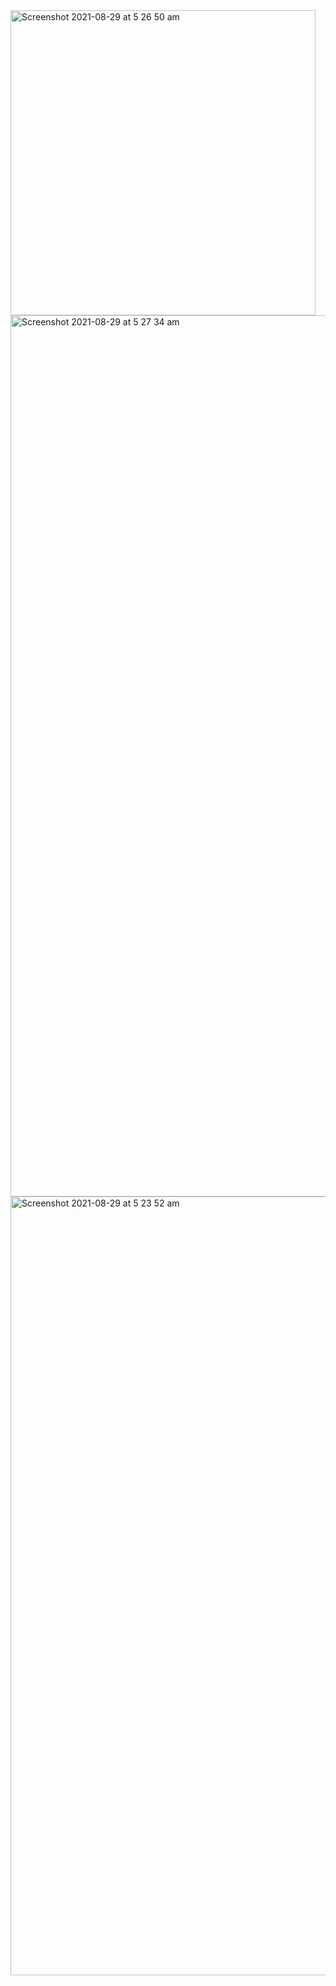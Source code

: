 <img width="488" alt="Screenshot 2021-08-29 at 5 26 50 am" src="https://user-images.githubusercontent.com/44482720/131238401-bfb1ebe1-f87c-4530-bade-31ecc41baabb.png">

<img width="1410" alt="Screenshot 2021-08-29 at 5 27 34 am" src="https://user-images.githubusercontent.com/44482720/131238415-665aab38-fe6c-498a-8180-f88804512745.png">

<img width="1246" alt="Screenshot 2021-08-29 at 5 23 52 am" src="https://user-images.githubusercontent.com/44482720/131238341-90037fea-54fe-48a8-97c6-4f7d11d87e69.png">



